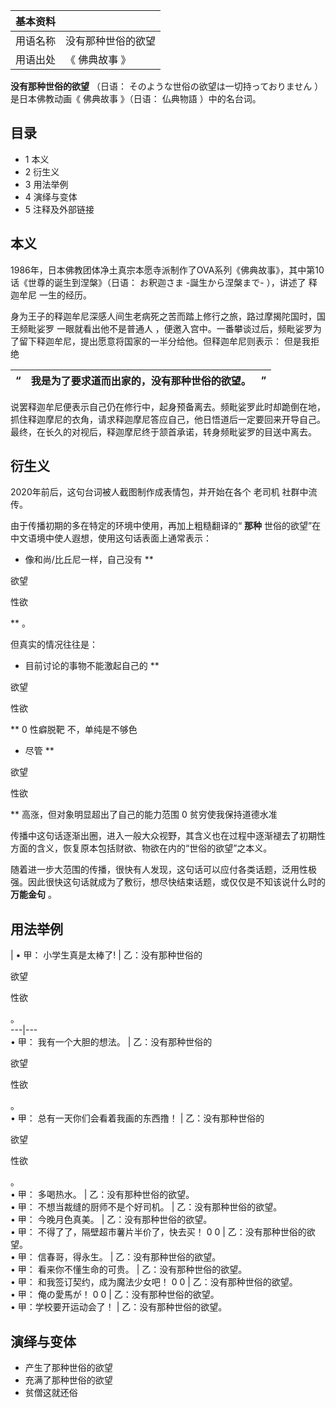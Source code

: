 |  **基本资料**  ||
|---|---|
|用语名称  |  没有那种世俗的欲望   |
|用语出处  |  《  佛典故事  》   |
  
**没有那种世俗的欲望** （日语：  そのような世俗の欲望は一切持っておりません  ）是日本佛教动画《  佛典故事  》（日语：  仏典物語
）中的名台词。

##  目录

  * 1  本义 
  * 2  衍生义 
  * 3  用法举例 
  * 4  演绎与变体 
  * 5  注释及外部链接 

##  本义

1986年，日本佛教团体净土真宗本愿寺派制作了OVA系列《佛典故事》，其中第10话《世尊的诞生到涅槃》（日语：  お釈迦さま -誕生から涅槃まで-
），讲述了  释迦牟尼  一生的经历。

身为王子的释迦牟尼深感人间生老病死之苦而踏上修行之旅，路过摩揭陀国时，国王频毗娑罗  一眼就看出他不是普通人
，便邀入宫中。一番攀谈过后，频毗娑罗为了留下释迦牟尼，提出愿意将国家的一半分给他。但释迦牟尼则表示：  但是我拒绝

|  “  |  我是为了要求道而出家的，没有那种世俗的欲望。  |  ”   
---|---|---  
  
说罢释迦牟尼便表示自己仍在修行中，起身预备离去。频毗娑罗此时却跪倒在地，抓住释迦摩尼的衣角，请求释迦摩尼答应自己，他日悟道后一定要回来开导自己。最终，在长久的对视后，释迦摩尼终于颔首承诺，转身频毗娑罗的目送中离去。

##  衍生义

2020年前后，这句台词被人截图制作成表情包，并开始在各个  老司机  社群中流传。

由于传播初期的多在特定的环境中使用，再加上粗糙翻译的“ **那种** 世俗的欲望”在中文语境中使人遐想，使用这句话表面上通常表示：

  * 像和尚/比丘尼一样，自己没有 **

欲望

性欲

** 。

但真实的情况往往是：

  * 目前讨论的事物不能激起自己的 **

欲望

性欲

** 0  性癖脱靶  不，单纯是不够色

  * 尽管 **

欲望

性欲

** 高涨，但对象明显超出了自己的能力范围  0  贫穷使我保持道德水准

传播中这句话逐渐出圈，进入一般大众视野，其含义也在过程中逐渐褪去了初期性方面的含义，恢复原本包括财欲、物欲在内的“世俗的欲望”之本义。

随着进一步大范围的传播，很快有人发现，这句话可以应付各类话题，泛用性极强。因此很快这句话就成为了敷衍，想尽快结束话题，或仅仅是不知该说什么时的
**万能金句** 。

##  用法举例

|  • 甲：  小学生真是太棒了!  |  乙：没有那种世俗的 

欲望

性欲

。  
---|---  
• 甲：  我有一个大胆的想法。  |  乙：没有那种世俗的 

欲望

性欲

。  
• 甲：  总有一天你们会看着我画的东西撸！  |  乙：没有那种世俗的 

欲望

性欲

。  
• 甲：  多喝热水。  |  乙：没有那种世俗的欲望。   
• 甲：  不想当裁缝的厨师不是个好司机。  |  乙：没有那种世俗的欲望。   
• 甲：  今晚月色真美。  |  乙：没有那种世俗的欲望。   
• 甲：  不得了了，隔壁超市薯片半价了，快去买！  0  0  |  乙：没有那种世俗的欲望。   
• 甲：  信春哥，得永生。  |  乙：没有那种世俗的欲望。   
• 甲：  看来你不懂生命的可贵。  |  乙：没有那种世俗的欲望。   
• 甲：  和我签订契约，成为魔法少女吧！  0  0  |  乙：没有那种世俗的欲望。   
• 甲：  俺の愛馬が！  0  0  |  乙：没有那种世俗的欲望。   
• 甲：学校要开运动会了！  |  乙：没有那种世俗的欲望。   
  
##  演绎与变体

  * 产生了那种世俗的欲望 
  * 充满了那种世俗的欲望 
  * 贫僧这就还俗 

  